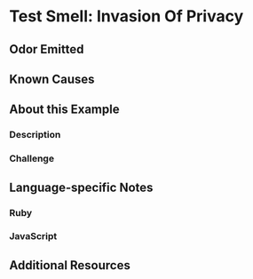 # Test Smell: Invasion Of Privacy

## Odor Emitted

## Known Causes

## About this Example

### Description

### Challenge

## Language-specific Notes

### Ruby

### JavaScript

## Additional Resources


